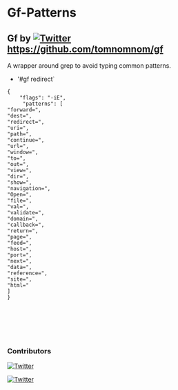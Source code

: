 # Gf-Patterns

## Gf by [![Twitter](https://img.shields.io/badge/twitter-@TomNomNom-blue.svg)](https://twitter.com/TomNomNom) https://github.com/tomnomnom/gf

A wrapper around grep to avoid typing common patterns.

* '#gf redirect`

```golang
{
    "flags": "-iE",
     "patterns": [
"forward=",
"dest=",
"redirect=",
"uri=",
"path=",
"continue=",
"url=",
"window=",
"to=",
"out=",
"view=",
"dir=",
"show=",
"navigation=",
"Open=",
"file=",
"val=",
"validate=",
"domain=",
"callback=",
"return=",
"page=",
"feed=",
"host=",
"port=",
"next=",
"data=",
"reference=",
"site=",
"html="
]
}

```

```

```

```

```

```

```
```

```
```

```
```
```

### Contributors 
[![Twitter](https://img.shields.io/badge/twitter-@1ndianl33t-blue.svg)](https://twitter.com/1ndianl33t)

[![Twitter](https://img.shields.io/badge/twitter-@TomNomNom-blue.svg)](https://twitter.com/TomNomNom)
